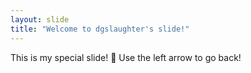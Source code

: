 ```yaml
---
layout: slide
title: "Welcome to dgslaughter's slide!"
---
```

This is my special slide! :tada:
Use the left arrow to go back!
